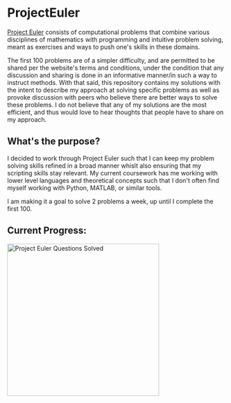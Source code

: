 # ProjectEuler
[Project Euler](https://projecteuler.net/) consists of computational problems that combine various disciplines of mathematics with programming and intuitive problem solving, meant as exercises and ways to push one's skills in these domains. 

The first 100 problems are of a simpler difficulty, and are permitted to be shared per the website's terms and conditions, under the condition that any discussion and sharing is done in an informative manner/in such a way to instruct methods. With that said, this repository contains my solutions with the intent to describe my approach at solving specific problems as well as provoke discussion with peers who believe there are better ways to solve these problems. I do not believe that any of my solutions are the most efficient, and thus would love to hear thoughts that people have to share on my approach.

## What's the purpose?
I decided to work through Project Euler such that I can keep my problem solving skills refined in a broad manner whislt also ensuring that my scripting skills stay relevant. My current coursework has me working with lower level languages and theoretical concepts such that I don't often find myself working with Python, MATLAB, or similar tools.

I am making it a goal to solve 2 problems a week, up until I complete the first 100.

## Current Progress:
<img class = "EulerProgress" align="center" alt="Project Euler Questions Solved" width="350" src="https://projecteuler.net/profile/ajdef.png" />
